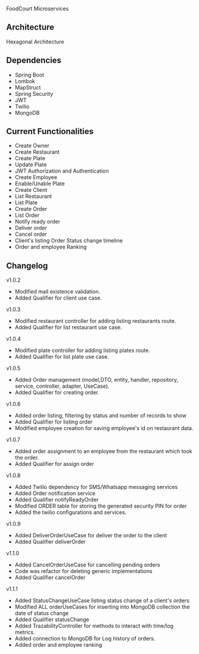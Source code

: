 FoodCourt Microservices

## Architecture

Hexagonal Architecture

## Dependencies

- Spring Boot
- Lombok
- MapStruct
- Spring Security
- JWT
- Twilio
- MongoDB

## Current Functionalities

- Create Owner
- Create Restaurant
- Create Plate
- Update Plate
- JWT Authorization and Authentication
- Create Employee
- Enable/Unable Plate
- Create Client
- List Restaurant
- List Plate
- Create Order
- List Order
- Notify ready order
- Deliver order
- Cancel order
- Client's listing Order Status change timeline
- Order and employee Ranking

## Changelog

v1.0.2

- Modified mail existence validation.
- Added Qualifier for client use case.

v1.0.3

- Modified restaurant controller for adding listing restaurants route.
- Added Qualifier for list restaurant use case.

v1.0.4

- Modified plate controller for adding listing plates route.
- Added Qualifier for list plate use case.

v1.0.5

- Added Order management (model,DTO, entity, handler, repository, service, controller, adapter, UseCase).
- Added Qualifier for creating order.

v1.0.6

- Added order listing, filtering by status and number of records to show
- Added Qualifier for listing order
- Modified employee creation for saving employee's id on restaurant data.

v1.0.7

- Added order assignment to an employee from the restaurant which took the order.
- Added Qualifier for assign order

v1.0.8

- Added Twilio dependency for SMS/Whatsapp messaging services
- Added Order notification service
- Added Qualifier notifyReadyOrder
- Modified ORDER table for storing the generated security PIN for order
- Added the twilio configurations and services.

v1.0.9

- Added DeliverOrderUseCase for deliver the order to the client
- Added Qualifier deliverOrder

v1.1.0

- Added CancelOrderUseCase for cancelling pending orders
- Code was refactor for deleting generic implementations
- Added Qualifier cancelOrder

v1.1.1

- Added StatusChangeUseCase listing status change of a client's orders
- Modified ALL orderUseCases for inserting into MongoDB collection the date of status change
- Added Qualifier statusChange
- Added TrazabilityController for methods to interact with time/log metrics.
- Added connection to MongoDB for Log history of orders.
- Added order and employee ranking


